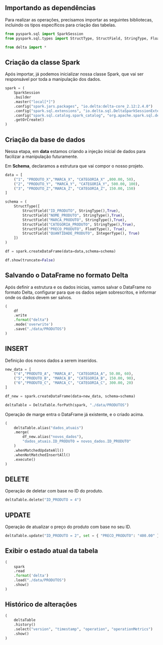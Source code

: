 ## Importando as dependências

Para realizar as operações, precisamos importar as seguintes bibliotecas, incluindo os tipos específicos para criação das tabelas.

```python
from pyspark.sql import SparkSession
from pyspark.sql.types import StructType, StructField, StringType, FloatType, IntegerType

from delta import *
```

## Criação da classe Spark

Após importar, já podemos inicializar nossa classe Spark, que vai ser responsável por toda a manipulação dos dados.


```python
spark = ( 
    SparkSession
    .builder
    .master("local[*]")
    .config("spark.jars.packages", "io.delta:delta-core_2.12:2.4.0")
    .config("spark.sql.extensions", "io.delta.sql.DeltaSparkSessionExtension")
    .config("spark.sql.catalog.spark_catalog", "org.apache.spark.sql.delta.catalog.DeltaCatalog")
    .getOrCreate() 
)
```

## Criação da base de dados

Nessa etapa, em **data** estamos criando a injeção inicial de dados para facilizar a manipulação futuramente.

Em **Schema**, declaramos a estrutura que vai compor o nosso projeto.

```python
data = [
    ("1", "PRODUTO_X","MARCA_X", "CATEGORIA_X" ,800.00, 50),
    ("2", "PRODUTO_Y", "MARCA_Y", "CATEGORIA_Y", 500.00, 100),
    ("3", "PRODUTO_Z","MARCA_Z", "CATEGORIA_Z", 150.00, 150)
]

schema = (
    StructType([
        StructField("ID_PRODUTO", StringType(),True),
        StructField("NOME_PRODUTO", StringType(),True),
        StructField("MARCA_PRODUTO", StringType(),True),
        StructField("CATEGORIA_PRODUTO", StringType(),True),
        StructField("PRECO_PRODUTO", FloatType(), True),
        StructField("QUANTIDADE_PRODUTO", IntegerType(), True)
    ])
)

df = spark.createDataFrame(data=data,schema=schema)

df.show(truncate=False)
```

## Salvando o DataFrame no formato Delta

Após definir a estrutura e os dados inicias, vamos salvar o DataFrame no formato Delta, configurar para que os dados sejam sobrescritos, e informar onde os dados devem ser salvos.

```python
( 
    df
    .write
    .format("delta")
    .mode('overwrite')
    .save("./data/PRODUTOS")
)
```

## INSERT

Definição dos novos dados a serem inseridos.

```python
new_data = [
    ("4","PRODUTO_A", "MARCA_A", "CATEGORIA_A", 50.00, 60),
    ("5","PRODUTO_B", "MARCA_B", "CATEGORIA_B", 150.00, 90),
    ("6","PRODUTO_C", "MARCA_C", "CATEGORIA_C", 300.00, 20)
]

df_new = spark.createDataFrame(data=new_data, schema=schema)

deltaTable = DeltaTable.forPath(spark, "./data/PRODUTOS")
```

Operação de marge entra o DataFrame já existente, e o criado acima.

```python
(
    deltaTable.alias("dados_atuais")
    .merge(
        df_new.alias("novos_dados"),
        "dados_atuais.ID_PRODUTO = novos_dados.ID_PRODUTO"
    )
    .whenMatchedUpdateAll()
    .whenNotMatchedInsertAll()
    .execute()
)
```

## DELETE

Operação de deletar com base no ID do produto.

```python
deltaTable.delete("ID_PRODUTO = 4")
```

## UPDATE

Operação de atualizar o preço do produto com base no seu ID.

```python
deltaTable.update("ID_PRODUTO = 2", set = { "PRECO_PRODUTO": "400.00" })
```

## Exibir o estado atual da tabela

```python
(
    spark
    .read
    .format('delta')
    .load("./data/PRODUTOS")
    .show()
)
```

## Histórico de alterações 

```python
(
    deltaTable
    .history()
    .select("version", "timestamp", "operation", "operationMetrics")
    .show()
)
```